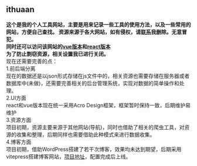 ## ithuaan
**这个是我的个人工具网站，主要是用来记录一些工具的使用方法，以及一些常用的网站，方便自己查找。
资源来源于各大网站，如有侵权，请[联系](http://www.jha123.icu)我删除。无意冒犯。**<br>
**同时还可以访问该网站的[vue版本](http://hua123an.vercel.app)和[react版本](http://ithuaan-react.vercel.app)<br>
为了防止剽窃资源，相关设置我已进行关闭。**<br>
现在还需要完善的点：<br>
1.前后端分离<br>
  现在的数据还是以json形式存储在js文件中的，相关资源也需要存储在服务器或者数据库中(未做)，还需要完善相关的后台管理系统，实现对数据的简单操作和处理。<br>
2.UI方面<br>
  react和vue版本现在统一采用Acro Design框架，框架暂时保持一致，后期维护易维护<br>
3.资源方面<br>
  项目初期，资源主要来源于其他网站(导航)，同时也借助了相关的爬虫工具，对资源的收集和整理，后期同样也需要借助此种模式来进行数据收集。<br>
4.博客方面<br>
  项目初期，借助WordPress搭建了若干次博客，效果均未达到期望，后期采用vitepress搭建博客网站，[项目地址](https://github.com/hua123an/huaanNotes)，配置完成后上线。<br>
  
